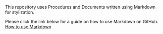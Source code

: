 This repository uses Procedures and Documents written using Markdown for stylization.

Please click the link below for a guide on how to use Markdown on GitHub.  
[How to use Markdown](https://docs.github.com/en/get-started/writing-on-github/getting-started-with-writing-and-formatting-on-github/basic-writing-and-formatting-syntax#headings)
